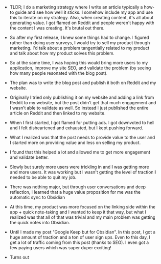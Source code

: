 - TLDR; I do a marketing strategy where I write an article typically a how-to guide and see how well it sticks. I somehow include my app and use this to iterate on my strategy. Also, when creating content, it's all about generating value. I got flamed on Reddit and people weren't happy with the content I was creating. It's brutal out there.

- So after my first release, I knew some things had to change. I figured rather than doing user surveys, I would try to sell my product through marketing. I'd talk about a problem tangentially related to my product and talk about how my product solves this problem. 
- So at the same time, I was hoping this would bring more users to my application, improve my site SEO, and validate the problem (by seeing how many people resonated with the blog post). 
- The plan was to write the blog post and publish it both on Reddit and my website.
- Originally I tried only publishing it on my website and adding a link from Reddit to my website, but the post didn't get that much engagement and I wasn't able to validate as well. So instead I just published the entire article on Reddit and then linked to my website. 
- When I first started, I got flamed for putting ads. I got downvoted to hell and I felt disheartened and exhausted, but I kept pushing forward.
- What I realized was that the post needs to provide value to the user and I started more on providing value and less on selling my product.
- I found that this helped a lot and allowed me to get more engagement and validate better. 
- Slowly but surely more users were trickling in and I was getting more and more users. It was working but I wasn't getting the level of traction I needed to be able to quit my job.
- There was nothing major, but through user conversations and deep reflection, I learned that a huge value proposition for me was the automatic sync to Obsidian
- At this time, my product was more focused on the linking side within the app + quick note-taking and I wanted to keep it that way, but what I realized was that all of that was trivial and my main problem was getting the quick notes into Obsidian.
- Until I made my post "Google Keep but for Obsidian". In this post, I got a huge amount of traction and a ton of user sign ups. Even to this day, I get a lot of traffic coming from this post (thanks to SEO). I even got a few paying users which was super duper exciting!
- Turns out 
